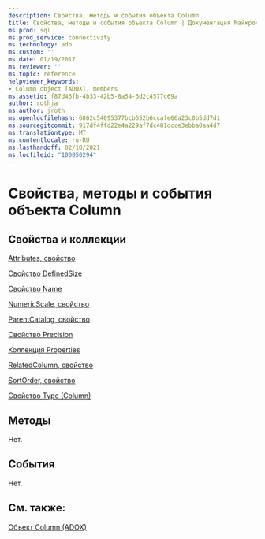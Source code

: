 ```yaml
---
description: Свойства, методы и события объекта Column
title: Свойства, методы и события объекта Column | Документация Майкрософт
ms.prod: sql
ms.prod_service: connectivity
ms.technology: ado
ms.custom: ''
ms.date: 01/19/2017
ms.reviewer: ''
ms.topic: reference
helpviewer_keywords:
- Column object [ADOX], members
ms.assetid: f87d46fb-4b33-42b5-8a54-6d2c4577c69a
author: rothja
ms.author: jroth
ms.openlocfilehash: 6862c54095377bcb652b6ccafe66a23c0b5dd7d1
ms.sourcegitcommit: 917df4ffd22e4a229af7dc481dcce3ebba0aa4d7
ms.translationtype: MT
ms.contentlocale: ru-RU
ms.lasthandoff: 02/10/2021
ms.locfileid: "100050294"
---
```

# <a name="column-object-properties-methods-and-events"></a>Свойства, методы и события объекта Column
## <a name="propertiescollections"></a>Свойства и коллекции  
 [Attributes, свойство](./attributes-property-adox.md)  
  
 [Свойство DefinedSize](./definedsize-property-adox.md)  
  
 [Свойство Name](./name-property-adox.md)  
  
 [NumericScale, свойство](./numericscale-property-adox.md)  
  
 [ParentCatalog, свойство](./parentcatalog-property-adox.md)  
  
 [Свойство Precision](./precision-property-adox.md)  
  
 [Коллекция Properties](../ado-api/properties-collection-ado.md)  
  
 [RelatedColumn, свойство](./relatedcolumn-property-adox.md)  
  
 [SortOrder, свойство](./sortorder-property-adox.md)  
  
 [Свойство Type (Column)](./type-property-column-adox.md)  
  
## <a name="methods"></a>Методы  
 Нет.  
  
## <a name="events"></a>События  
 Нет.  
  
## <a name="see-also"></a>См. также:  
 [Объект Column (ADOX)](./column-object-adox.md)